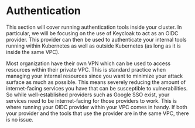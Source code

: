 # Authentication

This section will cover running authentication tools inside your cluster. In particular, we will be focusing on the use of Keycloak to act as an OIDC provider. This provider can then be used to authenticate your internal tools running within Kubernetes as well as outside Kubernetes (as long as it is inside the same VPC).

Most organization have their own VPN which can be used to access resources within their private VPC. This is standard practice when managing your internal resources since you want to minimize your attack surface as much as possible. This means severely reducing the amount of internet-facing services you have that can be susceptible to vulnerabilities. So while well-established providers such as Google SSO exist, your services need to be internet-facing for those providers to work. This is where running your OIDC provider within your VPC comes in handy. If both your provider and the tools that use the provider are in the same VPC, there is no issue.